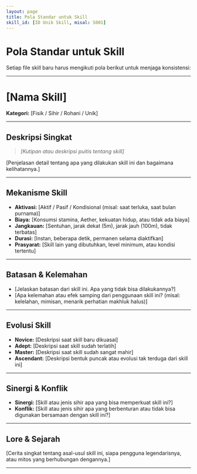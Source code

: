 ```yaml
---
layout: page
title: Pola Standar untuk Skill
skill_id: [ID Unik Skill, misal: S001]
---
```

# Pola Standar untuk Skill

Setiap file skill baru harus mengikuti pola berikut untuk menjaga konsistensi:

---

# [Nama Skill]

**Kategori:** [Fisik / Sihir / Rohani / Unik]

---

## Deskripsi Singkat
> *[Kutipan atau deskripsi puitis tentang skill]*

[Penjelasan detail tentang apa yang dilakukan skill ini dan bagaimana kelihatannya.]

---

## Mekanisme Skill
*   **Aktivasi:** [Aktif / Pasif / Kondisional (misal: saat terluka, saat bulan purnama)]
*   **Biaya:** [Konsumsi stamina, Aether, kekuatan hidup, atau tidak ada biaya]
*   **Jangkauan:** [Sentuhan, jarak dekat (5m), jarak jauh (100m), tidak terbatas]
*   **Durasi:** [Instan, beberapa detik, permanen selama diaktifkan]
*   **Prasyarat:** [Skill lain yang dibutuhkan, level minimum, atau kondisi tertentu]

---

## Batasan & Kelemahan
*   [Jelaskan batasan dari skill ini. Apa yang tidak bisa dilakukannya?]
*   [Apa kelemahan atau efek samping dari penggunaan skill ini? (misal: kelelahan, mimisan, menarik perhatian makhluk halus)]

---

## Evolusi Skill
*   **Novice:** [Deskripsi saat skill baru dikuasai]
*   **Adept:** [Deskripsi saat skill sudah terlatih]
*   **Master:** [Deskripsi saat skill sudah sangat mahir]
*   **Ascendant:** [Deskripsi bentuk puncak atau evolusi tak terduga dari skill ini]

---

## Sinergi & Konflik
*   **Sinergi:** [Skill atau jenis sihir apa yang bisa memperkuat skill ini?]
*   **Konflik:** [Skill atau jenis sihir apa yang berbenturan atau tidak bisa digunakan bersamaan dengan skill ini?]

---

## Lore & Sejarah
[Cerita singkat tentang asal-usul skill ini, siapa pengguna legendarisnya, atau mitos yang berhubungan dengannya.]

---